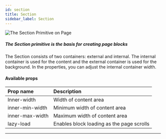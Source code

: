 ```yaml
---
id: section
title: Section
sidebar_label: Section
---
```


![The Section Primitive on Page](/scr/primitives-section.png)

##### The Section primitive is the basis for creating page blocks

The Section consists of two containers: external and internal. The internal container is used for the content and the external container is used for the background. In the properties, you can adjust the internal container width.

#### Available props

| Prop name       | Description                               |
| :-------------- | :---------------------------------------- |
| Inner-width     | Width of content area                     |
| inner-min-width | Minimum width of content area             |
| inner-max-width | Maximum width of content area             |
| lazy-load       | Enables block loading as the page scrolls |

---
